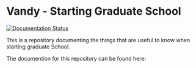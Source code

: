 # Vandy - Starting Graduate School

[![Documentation Status](https://readthedocs.org/projects/vanderbilt-astro-starting-grad-school/badge/?version=latest)](http://vanderbilt-astro-starting-grad-school.readthedocs.io/en/latest/?badge=latest)


This is a repository documenting the things that
are useful to know when starting graduate School.

The documention for this repository can be
found here: 
